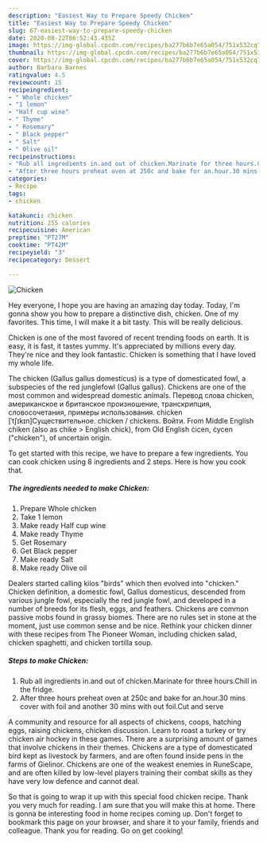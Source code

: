```yaml
---
description: "Easiest Way to Prepare Speedy Chicken"
title: "Easiest Way to Prepare Speedy Chicken"
slug: 67-easiest-way-to-prepare-speedy-chicken
date: 2020-08-22T06:52:43.435Z
image: https://img-global.cpcdn.com/recipes/ba277b6b7e65a054/751x532cq70/chicken-recipe-main-photo.jpg
thumbnail: https://img-global.cpcdn.com/recipes/ba277b6b7e65a054/751x532cq70/chicken-recipe-main-photo.jpg
cover: https://img-global.cpcdn.com/recipes/ba277b6b7e65a054/751x532cq70/chicken-recipe-main-photo.jpg
author: Barbara Barnes
ratingvalue: 4.5
reviewcount: 15
recipeingredient:
- " Whole chicken"
- "1 lemon"
- "Half cup wine"
- " Thyme"
- " Rosemary"
- " Black pepper"
- " Salt"
- " Olive oil"
recipeinstructions:
- "Rub all ingredients in.and out of chicken.Marinate for three hours.Chill in the fridge."
- "After three hours preheat oven at 250c and bake for an.hour.30 mins cover with foil and another 30 mins with out foil.Cut and serve"
categories:
- Recipe
tags:
- chicken

katakunci: chicken 
nutrition: 255 calories
recipecuisine: American
preptime: "PT27M"
cooktime: "PT42M"
recipeyield: "3"
recipecategory: Dessert

---
```



![Chicken](https://img-global.cpcdn.com/recipes/ba277b6b7e65a054/751x532cq70/chicken-recipe-main-photo.jpg)

Hey everyone, I hope you are having an amazing day today. Today, I'm gonna show you how to prepare a distinctive dish, chicken. One of my favorites. This time, I will make it a bit tasty. This will be really delicious.

Chicken is one of the most favored of recent trending foods on earth. It is easy, it is fast, it tastes yummy. It's appreciated by millions every day. They're nice and they look fantastic. Chicken is something that I have loved my whole life.

The chicken (Gallus gallus domesticus) is a type of domesticated fowl, a subspecies of the red junglefowl (Gallus gallus). Chickens are one of the most common and widespread domestic animals. Перевод слова chicken, американское и британское произношение, транскрипция, словосочетания, примеры использования. chicken [ˈtʃɪkɪn]Существительное. chicken / chickens. Войти. From Middle English chiken (also as chike &gt; English chick), from Old English ċicen, ċycen (&#34;chicken&#34;), of uncertain origin.


To get started with this recipe, we have to prepare a few ingredients. You can cook chicken using 8 ingredients and 2 steps. Here is how you cook that.

<!--inarticleads1-->

##### The ingredients needed to make Chicken:

1. Prepare  Whole chicken
1. Take 1 lemon
1. Make ready Half cup wine
1. Make ready  Thyme
1. Get  Rosemary
1. Get  Black pepper
1. Make ready  Salt
1. Make ready  Olive oil


Dealers started calling kilos &#34;birds&#34; which then evolved into &#34;chicken.&#34; Chicken definition, a domestic fowl, Gallus domesticus, descended from various jungle fowl, especially the red jungle fowl, and developed in a number of breeds for its flesh, eggs, and feathers. Chickens are common passive mobs found in grassy biomes. There are no rules set in stone at the moment, just use common sense and be nice. Rethink your chicken dinner with these recipes from The Pioneer Woman, including chicken salad, chicken spaghetti, and chicken tortilla soup. 

<!--inarticleads2-->

##### Steps to make Chicken:

1. Rub all ingredients in.and out of chicken.Marinate for three hours.Chill in the fridge.
1. After three hours preheat oven at 250c and bake for an.hour.30 mins cover with foil and another 30 mins with out foil.Cut and serve


A community and resource for all aspects of chickens, coops, hatching eggs, raising chickens, chicken discussion. Learn to roast a turkey or try chicken air hockey in these games. There are a surprising amount of games that involve chickens in their themes. Chickens are a type of domesticated bird kept as livestock by farmers, and are often found inside pens in the farms of Gielinor. Chickens are one of the weakest enemies in RuneScape, and are often killed by low-level players training their combat skills as they have very low defence and cannot deal. 

So that is going to wrap it up with this special food chicken recipe. Thank you very much for reading. I am sure that you will make this at home. There is gonna be interesting food in home recipes coming up. Don't forget to bookmark this page on your browser, and share it to your family, friends and colleague. Thank you for reading. Go on get cooking!
